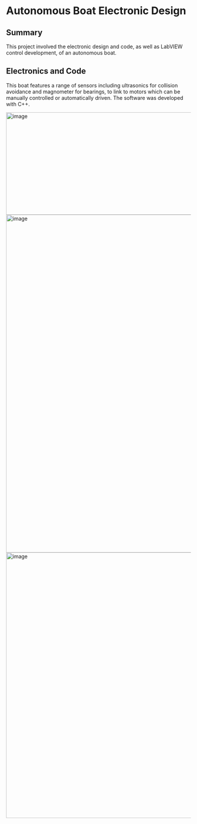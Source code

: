 # Autonomous Boat Electronic Design 

## Summary
This project involved the electronic design and code, as well as LabVIEW control development, of an autonomous boat.

## Electronics and Code
This boat features a range of sensors including ultrasonics for collision avoidance and magnometer for bearings, to link to motors which can be manually controlled or automatically driven. The software was developed with C++.


<img width="751" height="279" alt="image" src="https://github.com/user-attachments/assets/6781b619-f432-43bf-9fe2-444f5288974f" />


<img width="1748" height="921" alt="image" src="https://github.com/user-attachments/assets/ab7fb1e3-9847-4a54-b3fc-b5bff3d614eb" />


<img width="636" height="724" alt="image" src="https://github.com/user-attachments/assets/21d1c942-ad05-4bc1-8730-598d49b3f14b" />
